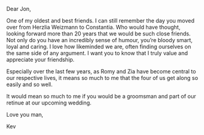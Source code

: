Dear Jon, 

One of my oldest and best friends. I can still remember the day you moved over from Herzlia Weizmann to Constantia. Who would have thought, looking forward more than 20 years that we would be such close friends. Not only do you have an incredibly sense of humour, you’re bloody smart, loyal and caring. I love how likeminded we are, often finding ourselves on the same side of any argument. I want you to know that I truly value and appreciate your friendship. 

Especially over the last few years, as Romy and Zia have become central to our respective lives, it means so much to me that the four of us get along so easily and so well. 

It would mean so much to me if you would be a groomsman and part of our retinue at our upcoming wedding.

Love you man,

Kev
